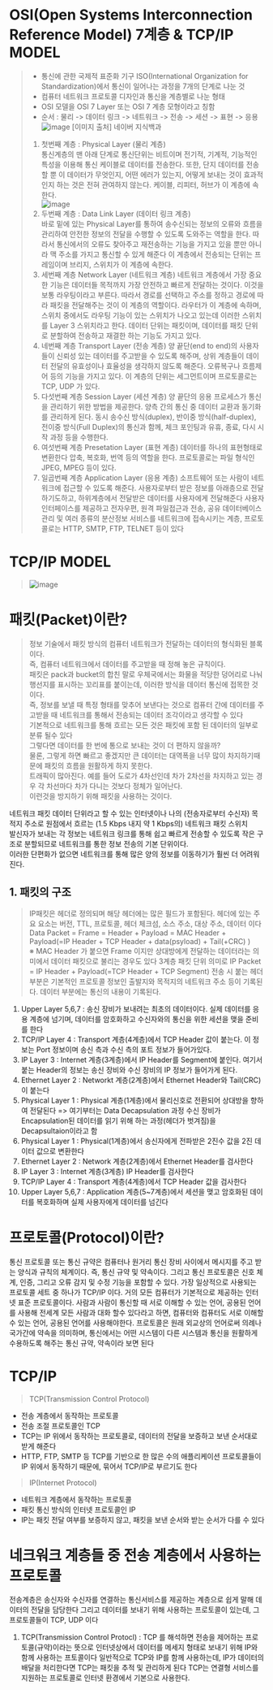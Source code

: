 # OSI(Open Systems Interconnection Reference Model) 7계층 & TCP/IP MODEL
> * 통신에 관한 국제적 표준화 기구 ISO(International Organization for Standardization)에서 통신이 일어나는 과정을 7개의 단계로 나눈 것   
> * 컴퓨터 네트워크 프로토콜 디자인과 통신을 계층별로 나눈 형태   
> * OSI 모델을 OSI 7 Layer 또는 OSI 7 계층 모형이라고 칭함   
> * 순서 : 물리 -> 데이터 링크 -> 네트워크 -> 전송 -> 세션 -> 표현 -> 응용
> ![image](https://user-images.githubusercontent.com/39952348/122666247-24cd0a80-d1e7-11eb-9555-4d676848ab90.png)
> [이미지 출처] 네이버 지식백과
> 1. 첫번째 계층 : Physical Layer (물리 계층)   
> 통신계층의 맨 아래 단계로 통신단위는 비트이며 전기적, 기계적, 기능적인 특성을 이용해 통신 케이블로 데이터를 전송한다.
> 또한, 단지 데이터를 전송할 뿐 이 데이터가 무엇인지, 어떤 에러가 있는지, 어떻게 보내는 것이 효과적인지 하는 것은 전혀 관여하지 않는다.
> 케이블, 리피터, 허브가 이 계층에 속한다.   
> ![image](https://user-images.githubusercontent.com/39952348/122668242-1801e400-d1f2-11eb-87e6-c7cced9860b1.png)
> 2. 두번째 계층 : Data Link Layer (데이터 링크 계층)      
> 바로 밑에 있는 Physical Layer를 통하여 송수신되는 정보의 오류와 흐름을 관리하여 안전한 정보의 전달을 수행할 수 있도록 도와주는 역할을 한다.
> 따라서 통신에서의 오류도 찾아주고 재전송하는 기능을 가지고 있을 뿐만 아니라 맥 주소를 가지고 통신할 수 있게 해준다
> 이 계층에서 전송되는 단위는 프레임이며 브리지, 스위치가 이 계층에 속한다.   
> 3. 세번째 계층 Network Layer (네트워크 계층)
> 네트워크 계층에서 가장 중요한 기능은 데이터들 목적까지 가장 안전하고 빠르게 전달하는 것이다.
> 이것을 보통 라우팅이라고 부른다. 
> 따라서 경로를 선택하고 주소를 정하고 경로에 따라 패킷을 전달해주는 것이 이 계층의 역할이다.
> 라우터가 이 계층에 속하며, 스위치 중에서도 라우팅 기능이 있는 스위치가 나오고 있는데 이러한 스위치를 Layer 3 스위치라고 한다.
> 데이터 단위는 패킷이며, 데이터를 패킷 단위로 분할하여 전송하고 재결한 하는 기능도 가지고 있다.
> 4. 네번째 계층 Transport Layer (전송 계층)
> 양 끝단(end to end)의 사용자들이 신뢰성 있는 데이터를 주고받을 수 있도록 해주며, 상위 계층들이 데이터 전달의 유효성이나 효율성을 생각하지 않도록 해준다.
> 오류복구나 흐름제어 등의 기능을 가지고 있다.
> 이 계층의 단위는 세그먼트이며 프로토콜로는 TCP, UDP 가 있다.
> 5. 다섯번째 계층 Session Layer (세션 계층)
> 양 끝단의 응용 프로세스가 통신을 관리하기 위한 방법을 제공한다.
> 양측 간의 통신 중 데이터 교환과 동기화를 관리하게 된다.
> 동시 송수신 방식(duplex), 반이중 방식(half-duplex), 전이중 방식(Full Duplex)의 통신과 함께, 체크 포인팅과 유휴, 종료, 다시 시작 과정 등을 수행한다.
> 6. 여섯번째 계층 Presetation Layer (표현 계층)
> 데이터를 하나의 표현형태로 변환한다
> 압축, 복호화, 번역 등의 역할을 한다. 
> 프로토콜로는 파일 형식인 JPEG, MPEG 등이 있다.
> 7. 일곱번째 계층 Application Layer (응용 계층)
> 소프트웨어 또는 사람이 네트워크에 접근할 수 있도록 해준다.
> 사용자로부터 받은 정보를 아래층으로 전달하기도하고, 하위계층에서 전달받은 데이터를 사용자에게 전달해준다
> 사용자 인터페이스를 제공하고 전자우편, 원격 파일접근과 전송, 공유 데이터베이스 관리 및 여러 종류의 분산정보 서비스를 네트워크에 접속시키는 계층, 프로토콜로는 HTTP, SMTP, FTP, TELNET 등이 있다

# TCP/IP MODEL
> ![image](https://user-images.githubusercontent.com/39952348/122667993-dae92200-d1f0-11eb-8b79-dd7ef9195435.png)

패킷(Packet)이란?
==================
> 정보 기술에서 패킷 방식의 컴퓨터 네트워크가 전달하는 데이터의 형식화된 블록이다.   
즉, 컴퓨터 네트워크에서 데이터를 주고받을 때 정해 놓은 규칙이다.   
패킷은 pack과 bucket의 합친 말로 우체국에서는 화물을 적당한 덩어리로 나눠 행선지를 표시하는 꼬리표를 붙이는데, 이러한 방식을 데이터 통신에 접목한 것이다.   
즉, 정보를 보낼 때 특정 형태를 맞추어 보낸다는 것으로 컴퓨터 간에 데이터를 주고받을 때 네트워크를 통해서 전송되는 데이터 조각이라고 생각할 수 있다   
기본적으로 네트워크를 통해 흐르는 모든 것은 패킷에 포함 된 데이터의 일부로 분류 될수 있다   
그렇다면 데이터를 한 번에 통으로 보내는 것이 더 편하지 않을까?   
물론, 그렇게 하면 빠르고 좋겠지만 큰 데이터는 대역폭을 너무 많이 차지하기때문에 패킷의 흐름을 원활하게 하지 못한다.   
트래픽이 많아진다. 예를 들어 도로가 4차선인데 차가 2차선을 차지하고 있는 경우 각 차선마다 차가 다니는 것보다 정체가 일어난다.   
이런것을 방지하기 위해 패킷을 사용하는 것이다.   

네트워크 패킷 데이터 단위라고 할 수 있는 인터넷이나 나의 (전송자로부터 수신자) 목적지 주소로 원점에서 흐르는 (1.5 Kbps 내지 약 1 Kbps의) 네트워크 패킷 스위치   
발신자가 보내는 각 정보는 네트워크 링크를 통해 쉽고 빠르게 전송할 수 있도록 작은 구조로 분할되므로 네트워크를 통한 정보 전송의 기본 단위이다.   
이러한 단편화가 없으면 네트워크를 통해 많은 양의 정보를 이동하기가 훨씬 더 어려워진다.   

## 1. 패킷의 구조
> IP패킷은 헤더로 정의되며 해당 헤더에는 많은 필드가 포함된다. 
> 헤더에 있는 주요 요소는 버전, TTL, 프로토콜, 헤더 체크섬, 소스 주소, 대상 주소, 데이터 이다
> Data Packet = Frame = Header + Payload = MAC Header + Payload(=IP Header + TCP Header + data(psyload) + Tail(+CRC) )   
> ※ MAC Header 가 붙으면 Frame 이지만 상대방에게 전달하는 데이터라는 의미에서 데이터 패킷으로 불리는 경우도 있다
> 3계층 패킷 단위 의미로 IP Packet = IP Header + Payload(=TCP Header + TCP Segment)
> 전송 시 붙는 헤더부분은 기본적인 프로토콜 정보인 출발지와 목적지의 네트워크 주소 등이 기록된다. 데이터 부분에는 통신의 내용이 기록된다.

1. Upper Layer 5,6,7
: 송신 장비가 보내려는 최초의 데이터이다. 
실제 데이터를 응용 계층에 넘기며, 데이터를 암호화하고 수신자와의 통신을 위한 세션을 맺을 준비를 한다
2. TCP/IP Layer 4
: Transport 계층(4계층)에서 TCP Header 값이 붙는다. 이 정보는 Port 정보이며 송신 측과 수신 측의 포트 정보가 들어가있다.
3. IP Layer 3
: Internet 계층(3계층)에서 IP Header를 Segment에 붙인다. 
여기서 붙는 Header의 정보는 송신 장비와 수신 장비의 IP 정보가 들어가게 된다.
4. Ethernet Layer 2
: Networkt 계층(2계층)에서 Ethernet Header와 Tail(CRC)이 붙는다
5. Physical Layer 1
: Physical 계층(1계층)에서 물리신호로 전환되어 상대방을 향하여 전달된다
=> 여기부터는 Data Decapsulation 과정
수신 장비가 Encapsulation된 데이터를 읽기 위해 하는 과정(헤더가 벗겨짐)을 Decapsultaion이라고 함
6. Physical Layer 1
: Physical(1계층)에서 송신자에게 전파받은 2진수 값을 2진 데이터 값으로 변환한다
7. Ethernet Layer 2
: Network 계층(2계층)에서 Ethernet Header를 검사한다
8. IP Layer 3
: Internet 계층(3계층) IP Header를 검사한다
9. TCP/IP Layer 4
: Transport 계층(4계층)에서 TCP Header 값을 검사한다
10. Upper Layer 5,6,7
: Application 계층(5~7계층)에서 세션을 맺고 암호화된 데이터를 복호화하며 실제 사용자에게 데이터를 넘긴다

# 프로토콜(Protocol)이란?
통신 프로토콜 또는 통신 규약은 컴퓨터나 원거리 통신 장비 사이에서 메시지를 주고 받는 양식과 규칙의 체계이다. 즉, 통신 규약 및 약속이다.
그리고 통신 프로토콜은 신호 체계, 인증, 그리고 오류 감지 및 수정 기능을 포함할 수 있다.
가장 일상적으로 사용되는 프로토콜 세트 중 하나가 TCP/IP 이다.
거의 모든 컴퓨터가 기본적으로 제공하는 인터넷 표준 프로토콜이다.
사람과 사람이 통신할 때 서로 이해할 수 있는 언어, 공용된 언어를 사용해 전세계 모든 사람과 대화 할수 있다라고 하면, 컴퓨터와 컴퓨터도 서로 이해할 수 있는 언어, 공용된 언어를 사용해야한다.
프로토콜은 원래 외교상의 언어로써 의례나 국가간에 약속을 의미하며, 통신에서는 어떤 시스템이 다른 시스템과 통신을 원활하게 수용하도록 해주는 통신 규약, 약속이라 보면 된다

# TCP/IP
> TCP(Transmission Control Protocol)
* 전송 계층에서 동작하는 프로토콜
* 전송 조절 프로토콜인 TCP
* TCP는 IP 위에서 동작하는 프로토콜로, 데이터의 전달을 보증하고 보낸 순서대로 받게 해준다
* HTTP, FTP, SMTP 등 TCP를 기반으로 한 많은 수의 애플리케이션 프로토콜들이 IP 위에서 동작하기 때문에, 묶어서 TCP/IP로 부르기도 한다
> IP(Internet Protocol)
* 네트워크 계층에서 동작하는 프로토콜
* 패킷 통신 방식의 인터넷 프로토콜인 IP
* IP는 패킷 전달 여부를 보증하지 않고, 패킷을 보낸 순서와 받는 순서가 다를 수 있다

# 네크워크 계층들 중 전송 계층에서 사용하는 프로토콜
전송계층은 송신자와 수신자를 연결하는 통신서비스를 제공하는 계층으로 쉽게 말해 데이터의 전달을 담당한다
그리고 데이터를 보내기 위해 사용하는 프로토콜이 있는데, 그 프로토콜들이 TCP, UDP 이다
1. TCP(Transmission Control Protocl)
: TCP 를 해석하면 전송을 제어하는 프로토콜(규약)이라는 뜻으로 인터넷상에서 데이터를 메세지 형태로 보내기 위해 IP와 함께 사용하는 프토콜이다
일반적으로 TCP와 IP를 함께 사용하는데, IP가 데이터의 배달을 처리한다면 TCP는 패킷을 추적 및 관리하게 된다
TCP는 연결형 서비스를 지원하는 프로토콜로 인터넷 환경에서 기본으로 사용한다.
